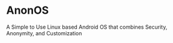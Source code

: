 # AnonOS
A Simple to Use Linux based Android OS that combines Security, Anonymity, and Customization
